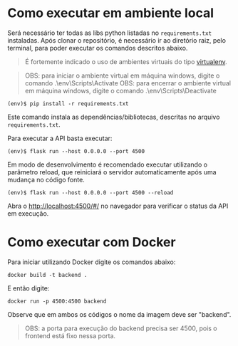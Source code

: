 # Como executar em ambiente local

Será necessário ter todas as libs python listadas no `requirements.txt` instaladas.
Após clonar o repositório, é necessário ir ao diretório raiz, pelo terminal, para poder executar os comandos descritos abaixo.

> É fortemente indicado o uso de ambientes virtuais do tipo [virtualenv](https://virtualenv.pypa.io/en/latest/installation.html).

> OBS: para iniciar o ambiente virtual em máquina windows, digite o comando .\env\Scripts\Activate
> OBS: para encerrar o ambiente virtual em máquina windows, digite o comando .\env\Scripts\Deactivate

```
(env)$ pip install -r requirements.txt
```

Este comando instala as dependências/bibliotecas, descritas no arquivo `requirements.txt`.

Para executar a API basta executar:

```
(env)$ flask run --host 0.0.0.0 --port 4500
```

Em modo de desenvolvimento é recomendado executar utilizando o parâmetro reload, que reiniciará o servidor
automaticamente após uma mudança no código fonte.

```
(env)$ flask run --host 0.0.0.0 --port 4500 --reload
```

Abra o [http://localhost:4500/#/](http://localhost:4500/#/) no navegador para verificar o status da API em execução.

# Como executar com Docker

Para iniciar utilizando Docker digite os comandos abaixo:

```shell
docker build -t backend .
```

E então digite:

```shell
docker run -p 4500:4500 backend
```

Observe que em ambos os códigos o nome da imagem deve ser "backend".

> OBS: a porta para execução do backend precisa ser 4500, pois o frontend está fixo nessa porta.
